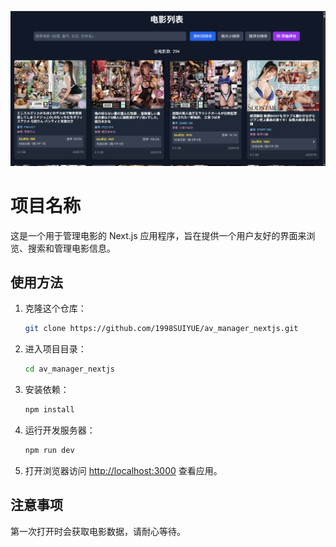 ![示例图片](public/ex.png)
# 项目名称
这是一个用于管理电影的 Next.js 应用程序，旨在提供一个用户友好的界面来浏览、搜索和管理电影信息。

## 使用方法

1. 克隆这个仓库：
   ```bash
   git clone https://github.com/1998SUIYUE/av_manager_nextjs.git
   ```

2. 进入项目目录：
   ```bash
   cd av_manager_nextjs
   ```

3. 安装依赖：
   ```bash
   npm install
   ```

4. 运行开发服务器：
   ```bash
   npm run dev
   ```

5. 打开浏览器访问 [http://localhost:3000](http://localhost:3000) 查看应用。

## 注意事项
第一次打开时会获取电影数据，请耐心等待。

